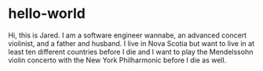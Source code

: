 # hello-world

Hi, this is Jared. I am a software engineer wannabe, an advanced concert violinist, and a father and husband. I live in Nova Scotia but want to live in at least ten different countries before I die and I want to play the Mendelssohn violin concerto with the New York Philharmonic before I die as well. 
